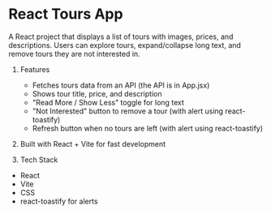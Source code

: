  # React Tours App

A React project that displays a list of tours with images, prices, and descriptions.
Users can explore tours, expand/collapse long text, and remove tours they are not interested in.

1. Features
   - Fetches tours data from an API (the API is in App.jsx)
   - Shows tour title, price, and description
   - "Read More / Show Less" toggle for long text
   - "Not Interested" button to remove a tour (with alert using react-toastify)
   -  Refresh button when no tours are left (with alert using react-toastify)

2. Built with React + Vite for fast development

3. Tech Stack

- React
- Vite
- CSS
- react-toastify for alerts
